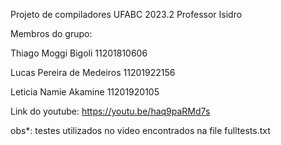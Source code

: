 Projeto de compiladores
UFABC 2023.2
Professor Isidro

Membros do grupo:

Thiago Moggi Bigoli             11201810606

Lucas Pereira de Medeiros       11201922156

Leticia Namie Akamine           11201920105

Link do youtube: https://youtu.be/haq9paRMd7s

obs*: testes utilizados no video encontrados na file fulltests.txt
